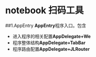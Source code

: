 
# notebook 扫码工具


##1.AppEntry
**AppEntry**程序入口。包含

* 进入程序的相关配置**AppDelegate+We**
* 程序整体结构**AppDelegate+TabBar**
* 程序路由配置**AppDelegate+JLRouter**




